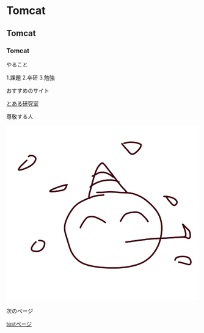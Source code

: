 # Tomcat
## Tomcat
### Tomcat
 
やること

1.課題
2.卒研
3.勉強


おすすめのサイト

[とある研究室](https://www.hakodate-ct.ac.jp/~hkawai/kawaihiroyuki.html) 


尊敬する人

![写真です](./tst.png  "ポップアップ文字") 

次のページ

[testページ](./test.html) 
